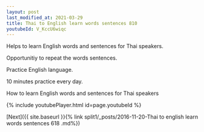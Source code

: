 ```yaml
---
layout: post
last_modified_at: 2021-03-29
title: Thai to English learn words sentences 810 
youtubeId: V_KccU6wiqc
---
```

 
 
Helps to learn English words and sentences for Thai speakers.

Opportunitiy to repeat the words sentences. 

Practice English language. 
 
10 minutes practice every day. 
 
How to learn English words and sentences for Thai speakers 
 
{% include youtubePlayer.html id=page.youtubeId %}
 
 
[Next]({{ site.baseurl }}{% link  split1/_posts/2016-11-20-Thai to english learn words sentences 618 .md%})
 
